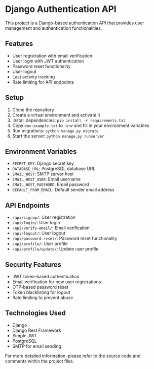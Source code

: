 # Django Authentication API

This project is a Django-based authentication API that provides user management and authentication functionalities.

## Features

- User registration with email verification
- User login with JWT authentication
- Password reset functionality
- User logout
- Last activity tracking
- Rate limiting for API endpoints

## Setup

1. Clone the repository
2. Create a virtual environment and activate it
3. Install dependencies: `pip install -r requirements.txt`
4. Copy `env-example.txt` to `.env` and fill in your environment variables
5. Run migrations: `python manage.py migrate`
6. Start the server: `python manage.py runserver`

## Environment Variables

- `SECRET_KEY`: Django secret key
- `DATABASE_URL`: PostgreSQL database URL
- `EMAIL_HOST`: SMTP server host
- `EMAIL_HOST_USER`: Email username
- `EMAIL_HOST_PASSWORD`: Email password
- `DEFAULT_FROM_EMAIL`: Default sender email address

## API Endpoints

- `/api/signup/`: User registration
- `/api/login/`: User login
- `/api/verify-email/`: Email verification
- `/api/logout/`: User logout
- `/api/password-reset/`: Password reset functionality
- `/api/profile/`: User profile
- `/api/profile/update/`: Update user profile

## Security Features

- JWT token-based authentication
- Email verification for new user registrations
- OTP-based password reset
- Token blacklisting for logout
- Rate limiting to prevent abuse

## Technologies Used

- Django
- Django Rest Framework
- Simple JWT
- PostgreSQL
- SMTP for email sending

For more detailed information, please refer to the source code and comments within the project files.
